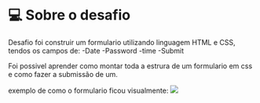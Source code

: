 # 💻 Sobre o desafio

Desafio foi construir um formulario utilizando linguagem HTML e CSS, tendos os campos de:
-Date
-Password
-time
-Submit

Foi possivel aprender como montar toda a estrura de um formulario em css e como fazer a submissão de um.

exemplo de como o formulario ficou visualmente:
![](https://i.imgur.com/vDFn3w1.png)
